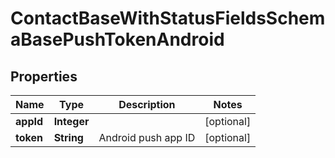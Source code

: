 

# ContactBaseWithStatusFieldsSchemaBasePushTokenAndroid

## Properties

Name | Type | Description | Notes
------------ | ------------- | ------------- | -------------
**appId** | **Integer** |  |  [optional]
**token** | **String** | Android push app ID |  [optional]



